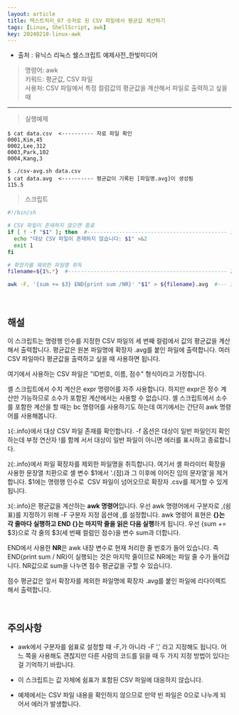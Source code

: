 ```yaml
---
layout: article
title: 텍스트처리_07 숫자로 된 CSV 파일에서 평균값 계산하기
tags: [Linux, ShellScript, awk]
key: 20240218-linux-awk
---
```


- 출처 : 유닉스 리눅스 쉘스크립트 예제사전_한빛미디어

> 명령어: awk  
> 키워드: 평균값, CSV 파일  
> 사용처: CSV 파일에서 특정 컬럼값의 평균값을 계산해서 파일로 출력하고 싶을 때

--- 

> 실행예제

```
$ cat data.csv  <---------- 자료 파일 확인
0001,Kim,45
0002,Lee,312
0003,Park,102
0004,Kang,3

$ ./csv-avg.sh data.csv
$ cat data.avg  <---------- 평균값이 기록된 [파일명.avg]이 생성됨
115.5
```

> 스크립트

```bash
#!/bin/sh

# CSV 파일이 존재하지 않으면 종료
if [ ! -f "$1" ]; then  #-------------------------------------------- 1(if문)
  echo "대상 CSV 파일이 존재하지 않습니다: $1" >&2
  exit 1
fi

# 확장자를 제외한 파일명 취득
filename=${1%.*}  #-------------------------------------------------- 2

awk -F, '{sum += $3} END{print sum /NR}' "$1" > ${filename}.avg  #--- 3
```

&nbsp;
&nbsp;
                                                
## **해설**

이 스크립트는 명령행 인수를 지정한 CSV 파일의 세 번째 컬럼에서 값의 평균값을 계산해서 출력합니다. 평균값은 원본 파일명에 확장자 .avg를 붙인 파일에 출력합니다. 여러 CSV 파일마다 평균값을 출력하고 싶을 때 사용하면 됩니다.

여기에서 사용하는 CSV 파일은 "ID번호, 이름, 점수" 형식이라고 가정합니다.

셸 스크립트에서 수치 계산은 expr 명령어를 자주 사용합니다. 하지만 expr은 정수 계산만 가능하므로 소수가 포함된 계산에서는 사용할 수 없습니다. 셸 스크립트에서 소수를 포함한 계산을 할 때는 bc 명령어를 사용하기도 하는데 여기에서는 간단히 awk 명령어를 사용해봅니다.

`1`{:.info}에서 대상 CSV 파일 존재를 확인합니다. -f 옵션은 대상이 일반 파일인지 확인하는데 부정 연산자 !를 함께 서서 대상이 일반 파일이 아니면 에러를 표시하고 종료합니다.

`2`{:.info}에서 파일 확장자를 제외한 파일명을 취득합니다. 여기서 셸 파라미터 확장을 사용한 문장열 치환으로 셸 변수 $1에서 '.(점)과 그 이후에 이어진 임의 문자열'을 제거합니다. $1에는 명령행 인수로  CSV 파일이 넘어오므로 확장자 .csv를 제거할 수 있게 됩니다.

`3`{:.info}은 평균값을 계산하는 **awk 명령어**입니다. 우선 awk 명령어에서 구분자로 ,(쉼표)를 지정하기 위해 -F 구분자 지정 옵션에 ,를 설정합니다. awk 명령어 표현은 **{}는 각 줄마다 실행하고 END {}는 마지막 줄을 읽은 다음 실행**하게 됩니다. 우선 {sum += $3}으로 각 줄의 $3(세 번째 컬럼인 점수)을 변수 sum과 더합니다.

END에서 사용한 **NR**은 awk 내장 변수로 현재 처리한 줄 번호가 들어 있습니다. 즉 END{print sum / NR}이 실행되는 것은 마지막 줄이므로 NR에는 파일 줄 수가 들어갑니다. NR값으로 sum을 나누면 점수 평균값을 구할 수 있습니다.

점수 평균값은 앞서 확장자를 제외한 파일명에 확장자 .avg를 붙인 파일에 리다이렉트해서 출력합니다.

&nbsp;
&nbsp;

## **주의사항**

- awk에서 구분자를 쉼표로 설정할 때 -F,가 아니라 -F ',' 라고 지정해도 됩니다. 어느 쪽을 사용해도 괜찮지만 다른 사람의 코드를 읽을 때 두 가지 지정 방법이 있다는걸 기억하기 바랍니다.

- 이 스크립트는 값 자체에 쉼표가 포함된 CSV 파일에 대응하지 않습니다.

- 예제에서는 CSV 파일 내용을 확인하지 않으므로 만약 빈 파일은 0으로 나누게 되어서 에러가 발생합니다.
